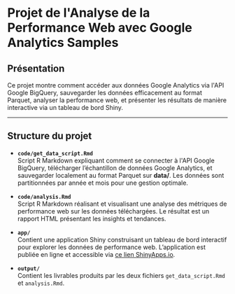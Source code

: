 # Projet de l'Analyse de la Performance Web avec Google Analytics Samples  

## Présentation

Ce projet montre comment accéder aux données Google Analytics via l'API Google BigQuery, sauvegarder les données efficacement au format Parquet, analyser la performance web, et présenter les résultats de manière interactive via un tableau de bord Shiny.

---

## Structure du projet

- **`code/get_data_script.Rmd`**  
  Script R Markdown expliquant comment se connecter à l'API Google BigQuery, télécharger l’échantillon de données Google Analytics, et sauvegarder localement au format Parquet sur **data/**. Les données sont partitionnées par année et mois pour une gestion optimale.

- **`code/analysis.Rmd`**  
  Script R Markdown réalisant et visualisant une analyse des métriques de performance web sur les données téléchargées. Le résultat est un rapport HTML présentant les insights et tendances.

- **`app/`**  
  Contient une application Shiny construisant un tableau de bord interactif pour explorer les données de performance web. L’application est publiée en ligne et accessible via [ce lien ShinyApps.io](https://dy08vl-dinh0tung0anh-tran.shinyapps.io/web-performance-analysis/).

- **`output/`**  
  Contient les livrables produits par les deux fichiers `get_data_script.Rmd` et `analysis.Rmd`.

